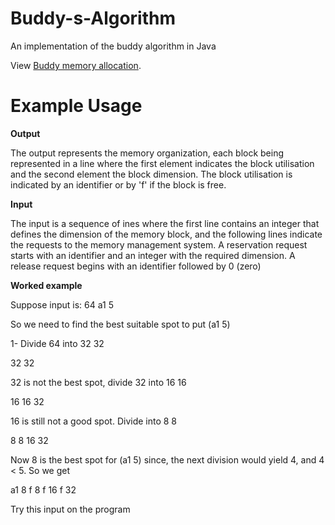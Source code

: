 # Buddy-s-Algorithm
An implementation of the buddy algorithm in Java

View [Buddy memory allocation](https://en.wikipedia.org/wiki/Buddy_memory_allocation).

# Example Usage

**Output**

The output represents the memory organization, each block being represented in a line where the first element indicates the block utilisation and the second element the block dimension. The block utilisation is indicated by an identifier or by 'f' if the block is free.

**Input**

The input is a sequence of ines where the first line contains an integer that defines the dimension of the memory block, and the following lines indicate the requests to the memory management system.
A reservation request starts with an identifier and an integer with the required dimension. A release request begins with an identifier followed by 0 (zero)


**Worked example**

Suppose input is:
64
a1 5

So we need to find the best suitable spot to put (a1 5)

1- Divide 64 into 32 32

32
32

32 is not the best spot, divide 32 into 16 16

16
16
32

16 is still not a good spot. Divide into 8 8

8
8
16
32

Now 8 is the best spot for (a1 5) since, the next division would yield 4, and 4 < 5. So we get

a1 8
f 8
f 16
f 32


Try this input on the program


